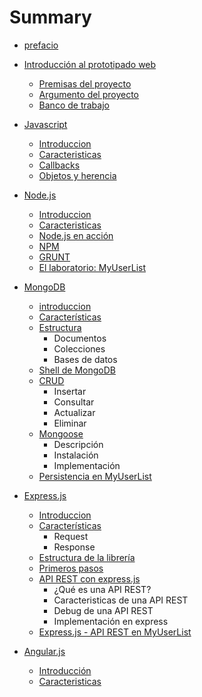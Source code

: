 # Summary

* [prefacio](prefacio.md)

* [Introducción al prototipado web](introduccion/premisas.md)
    
    * [Premisas del proyecto](introduccion/premisas.md)
    * [Argumento del proyecto](introduccion/argumento.md)
    * [Banco de trabajo](introduccion/banco.md)

* [Javascript](javascript/introduccion.md)
    
    * [Introduccion](javascript/introduccion.md)
    * [Caracteristicas](javascript/caracteristicas.md)
    * [Callbacks](javascript/callbacks.md)
    * [Objetos y herencia](javascript/objetos.md)

* [Node.js](node/introduccion.md)
    * [Introduccion](node/introduccion.md) 
    * [Caracteristicas](node/caracteristicas.md)
    * [Node.js en acción](node/accion.md)
    * [NPM](node/npm.md)
    * [GRUNT](node/grunt.md)
    * [El laboratorio: MyUserList](node/laboratorio.md)
 
* [MongoDB](mongo/introduccion.md)
    * [introduccion](mongo/introduccion.md)
    * [Características](mongo/caracteristicas.md)
    * [Estructura](mongo/estructura.md)
        * Documentos
        * Colecciones
        * Bases de datos
    * [Shell de MongoDB](mongo/shell.md)
    * [CRUD](mongo/crud.md)
        * Insertar
        * Consultar
        * Actualizar
        * Eliminar 
    * [Mongoose](mongo/mongoose.md)
        * Descripción
        * Instalación
        * Implementación
    * [Persistencia en MyUserList](mongo/myuserlist.md)

* [Express.js](express/introduccion.md)
    * [Introduccion](express/introduccion.md)
    * [Características](express/caracteristicas.md)
        * Request
        * Response
    * [Estructura de la librería](express/estructura.md)
    * [Primeros pasos](express/primeros.md)
    * [API REST con express.js](express/api.md)
        * ¿Qué es una API REST?
        * Caracteristicas de una API REST
        * Debug de una API REST
        * Implementación en express
    * [Express.js - API REST en MyUserList](express/myuserlist.md)

* [Angular.js](angular/introduccion.md)
    * [Introducción](angular/introduccion.md)
    * [Caracteristicas](angular/caracteristicas.md)



    



    
    
    
    
    

